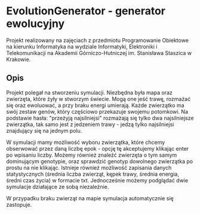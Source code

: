 # EvolutionGenerator - generator ewolucyjny

Projekt realizowany na zajęciach z przedmiotu Programowanie Obiektowe na kierunku Informatyka na wydziale Informatyki, Elektroniki i Telekomunikacji na Akademii Górniczo-Hutniczej im. Stanisława Staszica w Krakowie.

## Opis
Projekt polegał na stworzeniu symulacji. Niezbędna była mapa oraz zwierzęta, które żyły w stworzym świecie. Mogą one jeść trawę, rozmażać się oraz ewoluować, a przy braku energi umierają.
Każde zwierzątko ma swój zestaw genów, który częściowo przekazuje swojemu potomkowi. Na podstawie hasła: "przeżyją najsilniejsi" rozmażają się tylko dwa najsilniejsze zwierzątka, tak samo jest z jedzeniem trawy - jedzą tylko najsilniejsi znajdujący się na jednym polu.

W symulacji mamy możliwość wyboru zwierzątka, które chcemy obserwować przez daną liczbę epok - opcję tę akceptujemy klikając enter po wpisaniu liczby.
Możemy również znaleźć zwierzęta o tym samym dominującym genotypie, oraz sprawdzić genotyp dowolnego zwierzątka po prostu na nie klikając.
Istnieje również możliwość zapisania danych statystycznych (średnia liczba zwierząt, kępek trawy, średnia energia, średni czas życia) w formacie txt.
Jednocześnie możemy podglądać dwie symulacje działające ze sobą niezależnie.

W przypadku braku zwierząt na mapie symulacja automatycznie się zastopuje.
